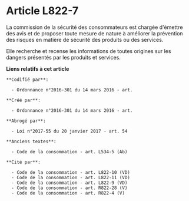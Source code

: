 # Article L822-7

La commission de la sécurité des consommateurs est chargée d'émettre des avis et de proposer toute mesure de nature à
améliorer la prévention des risques en matière de sécurité des produits ou des services.

Elle recherche et recense les informations de toutes origines sur les dangers présentés par les produits et services.

**Liens relatifs à cet article**

	**Codifié par**:

	  - Ordonnance n°2016-301 du 14 mars 2016 - art.

	**Créé par**:

	  - Ordonnance n°2016-301 du 14 mars 2016 - art.

	**Abrogé par**:

	  - Loi n°2017-55 du 20 janvier 2017 - art. 54

	**Anciens textes**:

	  - Code de la consommation - art. L534-5 (Ab)

	**Cité par**:

	  - Code de la consommation - art. L822-10 (VD)
	  - Code de la consommation - art. L822-11 (VD)
	  - Code de la consommation - art. L822-9 (VD)
	  - Code de la consommation - art. R822-28 (V)
	  - Code de la consommation - art. R822-4 (V)
